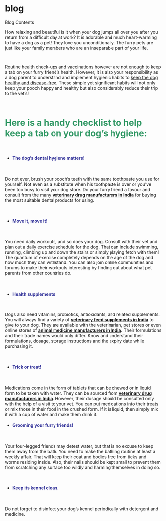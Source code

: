# blog
Blog Contents
<div class="single-content">
			<p>How relaxing and beautiful is it when your dog jumps all over you after you return from a difficult day at work? It is adorable and much heart-warming to have a dog as a pet! They love you unconditionally. The furry pets are just like your family members who are an inseparable part of your life.</p>
<p>&nbsp;</p>
<p>Routine health check-ups and vaccinations however are not enough to keep a tab on your furry friend’s health. However, it is also your responsibility as a dog parent to understand and implement hygienic habits to <a href="https://www.ashishlifescience.com/talking-care-of-your-dogs-digestive-health/">keep the dog healthy and disease-free</a>. These simple yet significant habits will not only keep your pooch happy and healthy but also considerably reduce their trip to the vet’s!</p>
<p>&nbsp;</p>
<h1><span style="color: #339966;"><strong>Here is a handy checklist to help keep a tab on your dog’s hygiene:</strong></span></h1>
<p>&nbsp;</p>
<ul>
<li>
<h4><span style="color: #333399;"><strong>The dog’s dental hygiene matters!</strong></span></h4>
<p>&nbsp;</li>
</ul>
<p>Do not ever, brush your pooch’s teeth with the same toothpaste you use for yourself. Not even as a substitute when his toothpaste is over or you’ve been too busy to visit your dog store. Do your furry friend a favour and consult from the many <strong><a href="https://www.ashishlifescience.com/services/">veterinary drug manufacturers in India</a></strong> for buying the most suitable dental products for using.</p>
<p>&nbsp;</p>
<ul>
<li>
<h4><span style="color: #333399;"><strong>Move it, move it!</strong></span></h4>
<p>&nbsp;</li>
</ul>
<p>You need daily workouts, and so does your dog. Consult with their vet and plan out a daily exercise schedule for the dog. That can include swimming, running, climbing up and down the stairs or simply playing fetch with them! The quantum of exercise completely depends on the age of the dog and how much they can withstand. You can also join online communities and forums to make their workouts interesting by finding out about what pet parents from other countries do.</p>
<p>&nbsp;</p>
<ul>
<li>
<h4><span style="color: #333399;"><strong>Health supplements</strong></span></h4>
<p>&nbsp;</li>
</ul>
<p>Dogs also need vitamins, probiotics, antioxidants, and related supplements. You will always find a variety of <strong><a href="https://www.ashishlifescience.com/veterinary-feed-supplements-in-india-vet-we-need-to-know/">veterinary feed supplements in India</a></strong> to give to your dog. They are available with the veterinarian, pet stores or even online stores of <strong><a href="https://www.ashishlifescience.com/products/">animal medicine manufacturers in India</a>.</strong> Their formulations and their trade names would only differ. Know and understand their formulations, dosage, storage instructions and the expiry date while purchasing it.</p>
<p>&nbsp;</p>
<ul>
<li>
<h4><span style="color: #333399;"><strong>Trick or treat!</strong></span></h4>
<p>&nbsp;</li>
</ul>
<p>Medications come in the form of tablets that can be chewed or in liquid form to be taken with water. They can be sourced from <strong><a href="https://www.ashishlifescience.com/about-us/">veterinary drug manufacturers in India</a></strong>. However, their dosage should be consulted only with the help of a visit to your vet. You can put medications into their treats or mix those in their food in the crushed form. If it is liquid, then simply mix it with a cup of water and make them drink it.</p>
<p><strong> </strong></p>
<ul>
<li>
<h4><span style="color: #333399;"><strong>Grooming your furry friends!</strong></span></h4>
<p>&nbsp;</li>
</ul>
<p>Your four-legged friends may detest water, but that is no excuse to keep them away from the bath. You need to make the bathing routine at least a weekly affair. That will keep their coat and bodies free from ticks and worms residing inside. Also, their nails should be kept small to prevent them from scratching any surface too wildly and harming themselves in doing so.</p>
<p>&nbsp;</p>
<ul>
<li>
<h4><span style="color: #333399;"><strong>Keep its kennel clean.</strong></span></h4>
<p>&nbsp;</li>
</ul>
<p>Do not forget to disinfect your dog’s kennel periodically with detergent and medicine.</p>
